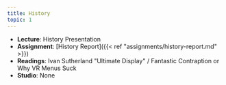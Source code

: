 ```yaml
---
title: History
topic: 1
---
```


- **Lecture**: History Presentation
- **Assignment**: [History Report]({{< ref "assignments/history-report.md" >}})
- **Readings**: Ivan Sutherland "Ultimate Display" / Fantastic Contraption or Why VR Menus Suck
- **Studio**: None
